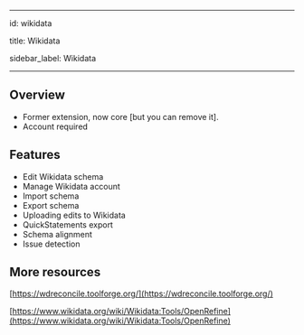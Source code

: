 
---

id: wikidata

title: Wikidata

sidebar_label: Wikidata

---


## Overview



*   Former extension, now core [but you can remove it].
*   Account required


## Features



*   Edit Wikidata schema
*   Manage Wikidata account
*   Import schema
*   Export schema
*   Uploading edits to Wikidata
*   QuickStatements export
*   Schema alignment
*   Issue detection


## More resources

[https://wdreconcile.toolforge.org/](https://wdreconcile.toolforge.org/) 

[https://www.wikidata.org/wiki/Wikidata:Tools/OpenRefine](https://www.wikidata.org/wiki/Wikidata:Tools/OpenRefine) 

